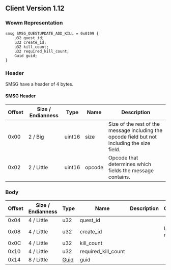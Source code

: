 ## Client Version 1.12

### Wowm Representation
```rust,ignore
smsg SMSG_QUESTUPDATE_ADD_KILL = 0x0199 {
    u32 quest_id;
    u32 create_id;
    u32 kill_count;
    u32 required_kill_count;
    Guid guid;
}
```
### Header

SMSG have a header of 4 bytes.

#### SMSG Header

| Offset | Size / Endianness | Type   | Name   | Description |
| ------ | ----------------- | ------ | ------ | ----------- |
| 0x00   | 2 / Big           | uint16 | size   | Size of the rest of the message including the opcode field but not including the size field.|
| 0x02   | 2 / Little        | uint16 | opcode | Opcode that determines which fields the message contains.|

### Body

| Offset | Size / Endianness | Type | Name | Description | Comment |
| ------ | ----------------- | ---- | ---- | ----------- | ------- |
| 0x04 | 4 / Little | u32 | quest_id |  |  |
| 0x08 | 4 / Little | u32 | create_id |  | Unsure of name |
| 0x0C | 4 / Little | u32 | kill_count |  |  |
| 0x10 | 4 / Little | u32 | required_kill_count |  |  |
| 0x14 | 8 / Little | [Guid](../spec/packed-guid.md) | guid |  |  |


